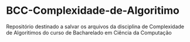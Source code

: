 # BCC-Complexidade-de-Algoritimo
Repositório destinado a salvar os arquivos da disciplina de Complexidade de Algoritimos do curso de Bacharelado em Ciência da Computação
